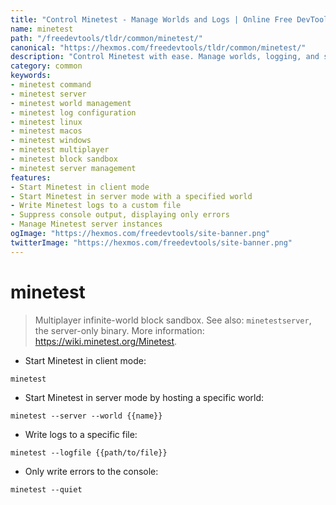 ```yaml
---
title: "Control Minetest - Manage Worlds and Logs | Online Free DevTools by Hexmos"
name: minetest
path: "/freedevtools/tldr/common/minetest/"
canonical: "https://hexmos.com/freedevtools/tldr/common/minetest/"
description: "Control Minetest with ease. Manage worlds, logging, and server settings using simple command-line options. Free online tool, no registration required."
category: common
keywords:
- minetest command
- minetest server
- minetest world management
- minetest log configuration
- minetest linux
- minetest macos
- minetest windows
- minetest multiplayer
- minetest block sandbox
- minetest server management
features:
- Start Minetest in client mode
- Start Minetest in server mode with a specified world
- Write Minetest logs to a custom file
- Suppress console output, displaying only errors
- Manage Minetest server instances
ogImage: "https://hexmos.com/freedevtools/site-banner.png"
twitterImage: "https://hexmos.com/freedevtools/site-banner.png"
---
```


# minetest

> Multiplayer infinite-world block sandbox.
> See also: `minetestserver`, the server-only binary.
> More information: <https://wiki.minetest.org/Minetest>.

- Start Minetest in client mode:

`minetest`

- Start Minetest in server mode by hosting a specific world:

`minetest --server --world {{name}}`

- Write logs to a specific file:

`minetest --logfile {{path/to/file}}`

- Only write errors to the console:

`minetest --quiet`
